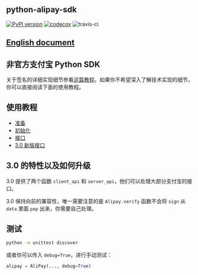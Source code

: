 ## python-alipay-sdk
[![PyPI version](https://badge.fury.io/py/python-alipay-sdk.svg)](https://badge.fury.io/py/python-alipay-sdk) [![codecov](https://codecov.io/gh/fzlee/alipay/branch/master/graph/badge.svg)](https://codecov.io/gh/fzlee/alipay) ![travis-ci](https://travis-ci.org/fzlee/alipay.svg?branch=master)
## [English document](./README.md)

## 非官方支付宝 Python SDK

关于签名的详细实现细节参看[这篇教程](https://ifconfiger.com/articles/python-alipay-sdk)。如果你不希望深入了解技术实现的细节，你可以直接阅读下面的使用教程。

## 使用教程
* [准备](./docs/preparation.zh-hans.md)
* [初始化](./docs/init.zh-hans.md)
* [接口](./docs/apis.zh-hans.md)
* [3.0 新版接口](./docs/apis_new.zh-hans.md) 

## 3.0 的特性以及如何升级
3.0 提供了两个函数 `client_api` 和 `server_api`，他们可以处理大部分支付宝的接口。

3.0 保持向前的兼容性，唯一需要注意的是 `Alipay.verify` 函数不会将 `sign` 从 `data` 里面 `pop` 出来，你需要自己处理。

## 测试
```bash
python -m unittest discover
```

或者你可以传入 `debug=True`，进行手动测试：
```python
alipay = AliPay(..., debug=True)
```
